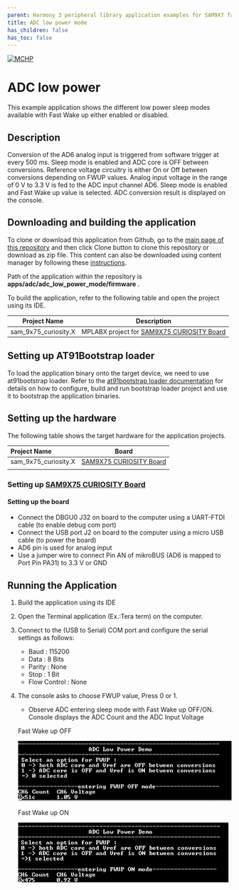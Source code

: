 ```yaml
---
parent: Harmony 3 peripheral library application examples for SAM9X7 family
title: ADC low power mode
has_children: false
has_toc: false
---
```


[![MCHP](https://www.microchip.com/ResourcePackages/Microchip/assets/dist/images/logo.png)](https://www.microchip.com)

# ADC low power

This example application shows the different low power sleep modes available with Fast Wake up either enabled or disabled.

## Description

Conversion of the AD6 analog input is triggered from software trigger at every 500 ms. Sleep mode is enabled and ADC core is OFF between conversions. Reference voltage circuitry is either On or Off between conversions depending on FWUP values. Analog input voltage in the range of 0 V to 3.3 V is fed to the ADC input channel AD6. Sleep mode is enabled and Fast Wake up value is selected. ADC conversion result is displayed on the console.

## Downloading and building the application

To clone or download this application from Github, go to the [main page of this repository](https://github.com/Microchip-MPLAB-Harmony/csp_apps_sam_9x7) and then click Clone button to clone this repository or download as zip file.
This content can also be downloaded using content manager by following these [instructions](https://github.com/Microchip-MPLAB-Harmony/contentmanager/wiki).

Path of the application within the repository is **apps/adc/adc_low_power_mode/firmware** .

To build the application, refer to the following table and open the project using its IDE.

| Project Name      | Description                                    |
| ----------------- | ---------------------------------------------- |
| sam_9x75_curiosity.X | MPLABX project for [SAM9X75 CURIOSITY Board]() |

## Setting up AT91Bootstrap loader

To load the application binary onto the target device, we need to use at91bootstrap loader. Refer to the [at91bootstrap loader documentation](../../docs/readme_bootstrap.md) for details on how to configure, build and run bootstrap loader project and use it to bootstrap the application binaries.

## Setting up the hardware

The following table shows the target hardware for the application projects.

| Project Name| Board|
|:---------|:---------:|
| sam_9x75_curiosity.X | [SAM9X75 CURIOSITY Board]() |
|||

### Setting up [SAM9X75 CURIOSITY Board]()

#### Setting up the board

- Connect the DBGU0 J32 on board to the computer using a UART-FTDI cable (to enable debug com port)
- Connect the USB port J2 on board to the computer using a micro USB cable (to power the board)
- AD6 pin is used for analog input
- Use a jumper wire to connect Pin AN of mikroBUS (AD6 is mapped to Port Pin PA31) to 3.3 V or GND

## Running the Application

1. Build the application using its IDE
2. Open the Terminal application (Ex.:Tera term) on the computer.
3. Connect to the (USB to Serial) COM port and configure the serial settings as follows:
    - Baud : 115200
    - Data : 8 Bits
    - Parity : None
    - Stop : 1 Bit
    - Flow Control : None
4. The console asks to choose FWUP value, Press 0 or 1.
	- Observe ADC entering sleep mode with Fast Wake up OFF/ON. Console displays the ADC Count and the ADC Input Voltage

    Fast Wake up OFF

    ![output](images/output_lowpower_fwupOFF.png)

    Fast Wake up ON

    ![output](images/output_lowpower_fwupON.png)
